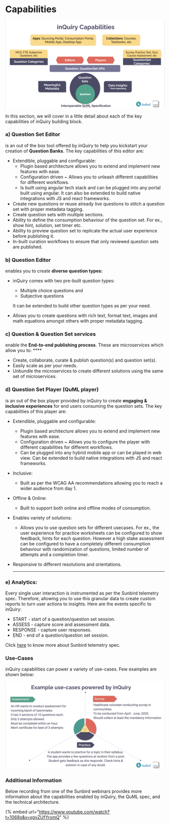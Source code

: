# Capabilities

![](<../.gitbook/assets/Screen Shot 2022-03-21 at 4.19.17 PM.png>)





In this section, we will cover in a little detail about each of the key capabilities of inQuiry building block.

### **a) Question Set Editor**&#x20;

is an out of the box tool offered by inQuiry to help you kickstart your creation of **Question Banks**. The key capabilities of this editor are:

* Extendible, pluggable and configurable:&#x20;
  * Plugin based architecture allows you to extend and implement new features with ease.&#x20;
  * Configuration driven \~ Allows you to unleash different capabilities for different workflows.&#x20;
  * Is built using angular tech stack and can be plugged into any portal built using angular. It can also be extended to build native integrations with JS and react frameworks.
* Create new questions or reuse already live questions to stitch a question set with proper metadata tagging.
* Create question sets with multiple sections.&#x20;
* Ability to define the consumption behaviour of the question set. For ex., show hint, solution, set timer etc.
* Ability to preview question set to replicate the actual user experience before publishing it.
* In-built curation workflows to ensure that only reviewed question sets are published.

### **b) Question Editor**&#x20;

enables you to create **diverse question types:**&#x20;

*   inQuiry comes with two pre-built question types:&#x20;

    * Multiple choice questions and&#x20;
    * Subjective questions

    It can be extended to build other question types as per your need.
* Allows you to create questions with rich text, format text, images and math equations amongst others with proper metadata tagging.

### **c) Question & Question Set services**&#x20;

enable the **End-to-end publishing process**. These are microservices which allow you to: ****&#x20;

* Create, collaborate, curate & publish question(s) and question set(s).&#x20;
* Easily scale as per your needs.
* Unbundle the microservices to create different solutions using the same set of microservices.

### **d) Question Set Player (QuML player)**&#x20;

is an out of the box player provided by inQuiry to create **engaging & inclusive experiences** for end users consuming the question sets. The key capabilities of this player are:&#x20;

* Extendible, pluggable and configurable:&#x20;
  * Plugin based architecture allows you to extend and implement new features with ease.&#x20;
  * Configuration driven \~ Allows you to configure the player with different capabilities for different workflows.&#x20;
  * Can be plugged into any hybrid mobile app or can be played in web view. Can be extended to build native integrations with JS and react frameworks.
* Inclusive:
  * Built as per the WCAG AA recommendations allowing you to reach a wider audience from day 1.
* Offline & Online:
  * Built to support both online and offline modes of consumption.
* Enables variety of solutions:
  * Allows you to use question sets for different usecases. For ex., the user experience for practice worksheets can be configured to show feedback, hints for each question. However a high stake assessment can be configured to have a completely different consumption behaviour with randomization of questions, limited number of attempts and a completion timer.&#x20;
*   Responsive to different resolutions and orientations.&#x20;

    ****

### **e) Analytics:**&#x20;

Every single user interaction is instrumented as per the Sunbird telemetry spec. Therefore, allowing you to use this granular data to create custom reports to turn user actions to insights. Here are the events specific to inQuiry:

* START - start of a question/question set session.&#x20;
* ASSESS - capture score and assessment data.&#x20;
* RESPONSE - capture user responses.&#x20;
* END - end of a question/question set session.

Click [here](https://github.com/sunbird-specs/Telemetry/blob/3.3.0/specification.md) to know more about Sunbird telemetry spec.



### **Use-Cases**

inQuiry capabilities can power a variety of use-cases. Few examples are shown below:&#x20;

![](<../.gitbook/assets/Screen Shot 2022-03-21 at 4.37.26 PM.png>)

### **Additional Information**

Below recording from one of the Sunbird webinars provides more information about the capabilities enabled by inQuiry, the QuML spec, and the technical architecture.

{% embed url="https://www.youtube.com/watch?t=1068s&v=xgvZUfYrxmQ" %}

